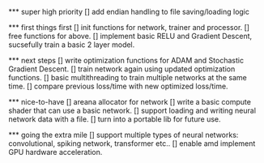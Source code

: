 *** super high priority
[] add endian handling to file saving/loading logic



*** first things first
[] init functions for network, trainer and processor.
[] free functions for above.
[] implement basic RELU and Gradient Descent, sucsefully train a basic 2 layer model.

*** next steps
[] write optimization functions for ADAM and Stochastic Gradient Descent.
[] train network again using updated optimization functions.
[] basic multithreading to train multiple networks at the same time.
[] compare previous loss/time with new optimized loss/time.

*** nice-to-have
[] areana allocator for network
[] write a basic compute shader that can use a basic network.
[] support loading and writing neural network data with a file.
[] turn into a portable lib for future use.

*** going the extra mile
[] support multiple types of neural networks: convolutional, spiking network, transformer etc..
[] enable amd implement GPU hardware acceleration.